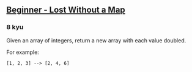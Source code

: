 <h2><a href=https://www.codewars.com/kata/57f781872e3d8ca2a000007e/train/c target="_blank">Beginner - Lost Without a Map</a></h2><h3>8 kyu</h3><p>Given an array of integers, return a new array with each value doubled.</p><p>For example:</p><p><code>[1, 2, 3] --&gt; [2, 4, 6]</code></p>